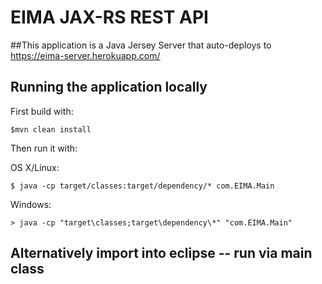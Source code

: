 # EIMA JAX-RS REST API

##This application is a Java Jersey Server that auto-deploys to https://eima-server.herokuapp.com/ 

## Running the application locally

First build with:

    $mvn clean install

Then run it with:

OS X/Linux:

    $ java -cp target/classes:target/dependency/* com.EIMA.Main
Windows:

    > java -cp "target\classes;target\dependency\*" "com.EIMA.Main" 

    
## Alternatively import into eclipse -- run via main class
